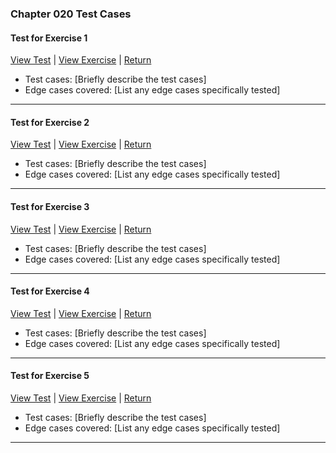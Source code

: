 ﻿### Chapter 020 Test Cases

#### Test for Exercise 1

[View Test](Chapter020Exercise1Test.java) | [View Exercise](../../../main/java/Chapter020/Chapter020Exercise1.java) | [Return](../../../../README.md)

- Test cases: [Briefly describe the test cases]
- Edge cases covered: [List any edge cases specifically tested]

---
#### Test for Exercise 2

[View Test](Chapter020Exercise2Test.java) | [View Exercise](../../../main/java/Chapter020/Chapter020Exercise2.java) | [Return](../../../../README.md)

- Test cases: [Briefly describe the test cases]
- Edge cases covered: [List any edge cases specifically tested]

---
#### Test for Exercise 3

[View Test](Chapter020Exercise3Test.java) | [View Exercise](../../../main/java/Chapter020/Chapter020Exercise3.java) | [Return](../../../../README.md)

- Test cases: [Briefly describe the test cases]
- Edge cases covered: [List any edge cases specifically tested]

---
#### Test for Exercise 4

[View Test](Chapter020Exercise4Test.java) | [View Exercise](../../../main/java/Chapter020/Chapter020Exercise4.java) | [Return](../../../../README.md)

- Test cases: [Briefly describe the test cases]
- Edge cases covered: [List any edge cases specifically tested]

---
#### Test for Exercise 5

[View Test](Chapter020Exercise5Test.java) | [View Exercise](../../../main/java/Chapter020/Chapter020Exercise5.java) | [Return](../../../../README.md)

- Test cases: [Briefly describe the test cases]
- Edge cases covered: [List any edge cases specifically tested]

---
